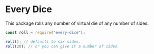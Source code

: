 # Every Dice

This package rolls any number of virtual die of any number of sides.

```javascript
const roll = require("every-dice");

roll(); // defaults to six sides.
roll(20); // or you can give it a number of sides.
```
